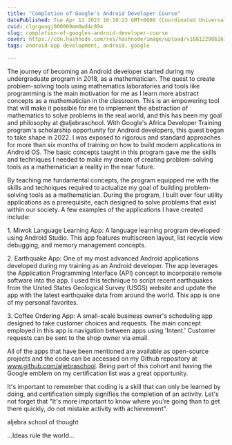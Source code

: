 ```yaml
---
title: "Completion of Google's Android Developer Course"
datePublished: Tue Apr 11 2023 16:19:23 GMT+0000 (Coordinated Universal Time)
cuid: clgcgwugj000009mm0wd4c894
slug: completion-of-googles-android-developer-course
cover: https://cdn.hashnode.com/res/hashnode/image/upload/v1681229861610/0500fc61-ae62-4ac8-a7cc-c6c6be169e7d.jpeg
tags: android-app-development, android, google

---
```


The journey of becoming an Android developer started during my undergraduate program in 2018, as a mathematician. The quest to create problem-solving tools using mathematics laboratories and tools like programming is the main motivation for me as I learn more abstract concepts as a mathematician in the classroom. This is an empowering tool that will make it possible for me to implement the abstraction of mathematics to solve problems in the real world, and this has been my goal and philosophy at @aljebraschool. With Google's Africa Developer Training program's scholarship opportunity for Android developers, this quest began to take shape in 2022. I was exposed to rigorous and standard approaches for more than six months of training on how to build modern applications in Android OS. The basic concepts taught in this program gave me the skills and techniques I needed to make my dream of creating problem-solving tools as a mathematician a reality in the near future.

By teaching me fundamental concepts, the program equipped me with the skills and techniques required to actualize my goal of building problem-solving tools as a mathematician. During the program, I built over four utility applications as a prerequisite, each designed to solve problems that exist within our society. A few examples of the applications I have created include:

1\. Miwok Language Learning App: A language learning program developed using Android Studio. This app features multiscreen layout, list recycle view debugging, and memory management concepts.

2\. Earthquake App: One of my most advanced Android applications developed during my training as an Android developer. The app leverages the Application Programming Interface (API) concept to incorporate remote software into the app. I used this technique to script recent earthquakes from the United States Geological Survey (USGS) website and update the app with the latest earthquake data from around the world. This app is one of my personal favorites.

3\. Coffee Ordering App: A small-scale business owner's scheduling app designed to take customer choices and requests. The main concept employed in this app is navigation between apps using 'Intent.' Customer requests can be sent to the shop owner via email.

All of the apps that have been mentioned are available as open-source projects and the code can be accessed on my Github repository at www.github.com/aljebraschool. Being part of this cohort and having the Google emblem on my certification list was a great opportunity.

It's important to remember that coding is a skill that can only be learned by doing, and certification simply signifies the completion of an activity. Let's not forget that "It's more important to know where you're going than to get there quickly, do not mistake activity with achievement".

aljebra school of thought

...Ideas rule the world...